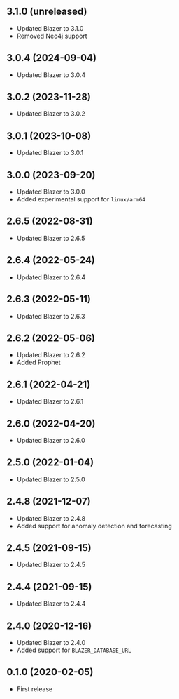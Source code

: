 ## 3.1.0 (unreleased)

- Updated Blazer to 3.1.0
- Removed Neo4j support

## 3.0.4 (2024-09-04)

- Updated Blazer to 3.0.4

## 3.0.2 (2023-11-28)

- Updated Blazer to 3.0.2

## 3.0.1 (2023-10-08)

- Updated Blazer to 3.0.1

## 3.0.0 (2023-09-20)

- Updated Blazer to 3.0.0
- Added experimental support for `linux/arm64`

## 2.6.5 (2022-08-31)

- Updated Blazer to 2.6.5

## 2.6.4 (2022-05-24)

- Updated Blazer to 2.6.4

## 2.6.3 (2022-05-11)

- Updated Blazer to 2.6.3

## 2.6.2 (2022-05-06)

- Updated Blazer to 2.6.2
- Added Prophet

## 2.6.1 (2022-04-21)

- Updated Blazer to 2.6.1

## 2.6.0 (2022-04-20)

- Updated Blazer to 2.6.0

## 2.5.0 (2022-01-04)

- Updated Blazer to 2.5.0

## 2.4.8 (2021-12-07)

- Updated Blazer to 2.4.8
- Added support for anomaly detection and forecasting

## 2.4.5 (2021-09-15)

- Updated Blazer to 2.4.5

## 2.4.4 (2021-09-15)

- Updated Blazer to 2.4.4

## 2.4.0 (2020-12-16)

- Updated Blazer to 2.4.0
- Added support for `BLAZER_DATABASE_URL`

## 0.1.0 (2020-02-05)

- First release
